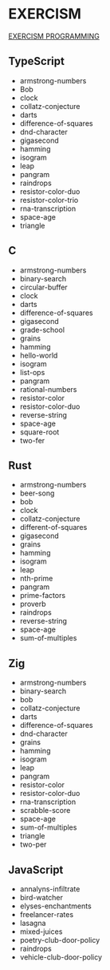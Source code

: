 # EXERCISM

[EXERCISM PROGRAMMING](https://exercism.org/)

## TypeScript

- armstrong-numbers
- Bob
- clock
- collatz-conjecture
- darts
- difference-of-squares
- dnd-character
- gigasecond
- hamming
- isogram
- leap
- pangram
- raindrops
- resistor-color-duo
- resistor-color-trio
- rna-transcription
- space-age
- triangle

## C

- armstrong-numbers
- binary-search
- circular-buffer
- clock
- darts
- difference-of-squares
- gigasecond
- grade-school
- grains
- hamming
- hello-world
- isogram
- list-ops
- pangram
- rational-numbers
- resistor-color
- resistor-color-duo
- reverse-string
- space-age
- square-root
- two-fer

## Rust

- armstrong-numbers
- beer-song
- bob
- clock
- collatz-conjecture
- different-of-squares
- gigasecond
- grains
- hamming
- isogram
- leap
- nth-prime
- pangram
- prime-factors
- proverb
- raindrops
- reverse-string
- space-age
- sum-of-multiples

## Zig

- armstrong-numbers
- binary-search
- bob
- collatz-conjecture
- darts
- difference-of-squares
- dnd-character
- grains
- hamming
- isogram
- leap
- pangram
- resistor-color
- resistor-color-duo
- rna-transcription
- scrabble-score
- space-age
- sum-of-multiples
- triangle
- two-per

## JavaScript

- annalyns-infiltrate
- bird-watcher
- elyses-enchantments
- freelancer-rates
- lasagna
- mixed-juices
- poetry-club-door-policy
- raindrops
- vehicle-club-door-policy
